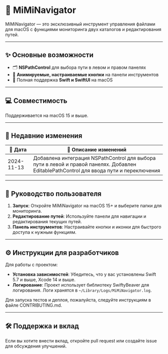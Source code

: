 
# 🚀 MiMiNavigator

MiMiNavigator — это эксклюзивный инструмент управления файлами для macOS с функциями мониторинга двух каталогов и редактирования путей.

---

## ✨ Основные возможности

- 🗂 **NSPathControl** для выбора пути в левом и правом панелях
- 🎨 **Анимируемые, настраиваемые кнопки** на панели инструментов
- 🍏 Полная поддержка **Swift и SwiftUI** на macOS

---

## 💻 Совместимость

Поддерживается на macOS 15 и выше.

---

## 📝 Недавние изменения

| 📅 Дата       | 🔄 Описание изменений |
|--------------|-----------------------|
| 2024-11-13   | Добавлена интеграция NSPathControl для выбора пути в левой и правой панелях. Добавлен EditablePathControl для ввода пути и переключения |

---

## 📖 Руководство пользователя

1. **Запуск**: Откройте MiMiNavigator на macOS 15+ и выберите папки для мониторинга.
2. **Редактирование путей**: Используйте панели для навигации и редактирования текущих путей.
3. **Панель инструментов**: Настраивайте кнопки и иконки для быстрого доступа к нужным функциям.

---

## ⚙️ Инструкции для разработчиков

Для работы с проектом:

- **Установка зависимостей**: Убедитесь, что у вас установлены Swift 5.7 и выше, Xcode 14 и выше.
- **Логирование**: Проект использует библиотеку SwiftyBeaver для логирования. Логи хранятся в `~/Library/Logs/MiMiNavigator.log`.

Для запуска тестов и деплоя, пожалуйста, следуйте инструкциям в файле CONTRIBUTING.md.

---

## 🛠 Поддержка и вклад

Если вы хотите внести вклад, откройте pull request или создайте issue для обсуждения улучшений.

